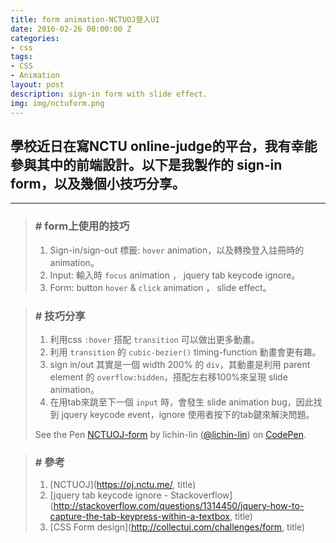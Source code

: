 ```yaml
---
title: form animation-NCTUOJ登入UI
date: 2016-02-26 00:00:00 Z
categories:
- css
tags:
- CSS
- Animation
layout: post
description: sign-in form with slide effect.
img: img/nctuform.png
---
```


## 學校近日在寫NCTU online-judge的平台，我有幸能參與其中的前端設計。以下是我製作的 sign-in form，以及幾個小技巧分享。
---

>### # form上使用的技巧
>1.    Sign-in/sign-out 標籤: ```hover``` animation，以及轉換登入註冊時的animation。
>2.    Input: 輸入時 ```focus``` animation ， jquery tab keycode ignore。
>3.    Form: button ```hover``` & ```click``` animation ， slide effect。
>
<div class="paragraph-seperate"></div>

>### # 技巧分享
>1.    利用css ```:hover``` 搭配 ```transition``` 可以做出更多動畫。
>2.    利用 ```transition``` 的 ```cubic-bezier()``` timing-function 動畫會更有趣。
>3.	   sign in/out 其實是一個 width 200% 的 ```div```，其動畫是利用 parent element 的 ```overflow:hidden```，搭配左右移100%來呈現 slide animation。
>4.    在用tab來跳至下一個 ```input``` 時，會發生 slide animation bug，因此找到 jquery keycode event，ignore 使用者按下的tab鍵來解決問題。
><p data-height="527" data-theme-id="0" data-slug-hash="qbeNjE" data-default-tab="result" data-user="lichin-lin" class='codepen'>See the Pen <a href='http://codepen.io/lichin-lin/pen/qbeNjE/'>NCTUOJ-form</a> by lichin-lin (<a href='http://codepen.io/lichin-lin'>@lichin-lin</a>) on <a href='http://codepen.io'>CodePen</a>.</p>
<script async src="//assets.codepen.io/assets/embed/ei.js"></script>
>
>### # 參考
>1.    [NCTUOJ](https://oj.nctu.me/, title)
>2.    [jquery tab keycode ignore - Stackoverflow](http://stackoverflow.com/questions/1314450/jquery-how-to-capture-the-tab-keypress-within-a-textbox, title)
>3.    [CSS Form design](http://collectui.com/challenges/form, title)
>


